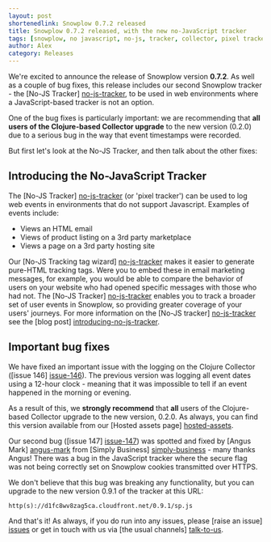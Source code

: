 ```yaml
---
layout: post
shortenedlink: Snowplow 0.7.2 released
title: Snowplow 0.7.2 released, with the new no-JavaScript tracker
tags: [snowplow, no javascript, no-js, tracker, collector, pixel tracker, tracking pixel]
author: Alex
category: Releases
---
```


We're excited to announce the release of Snowplow version **0.7.2**. As well as a couple of bug fixes, this release includes our second Snowplow tracker - the [No-JS Tracker] [no-js-tracker], to be used in web environments where a JavaScript-based tracker is not an option.

One of the bug fixes is particularly important: we are recommending that **all users of the Clojure-based Collector upgrade** to the new version (0.2.0) due to a serious bug in the way that event timestamps were recorded.

But first let's look at the No-JS Tracker, and then talk about the other fixes:

## Introducing the No-JavaScript Tracker

The [No-JS Tracker] [no-js-tracker] (or 'pixel tracker') can be used to log web events in environments that do not support Javascript. Examples of events include:

* Views an HTML email
* Views of product listing on a 3rd party marketplace
* Views a page on a 3rd party hosting site

Our [No-JS Tracking tag wizard] [no-js-tracker] makes it easier to generate pure-HTML tracking tags. Were you to embed these in email marketing messages, for example, you would be able to compare the behavior of users on your website who had opened specific messages with those who had not. The [No-JS Tracker] [no-js-tracker] enables you to track a broader set of user events in Snowplow, so providing greater coverage of your users' journeys. For more information on the [No-JS tracker] [no-js-tracker] see the [blog post] [introducing-no-js-tracker].

<!--more-->

## Important bug fixes

We have fixed an important issue with the logging on the Clojure Collector ([issue 146] [issue-146]). The previous version was logging all event dates using a 12-hour clock - meaning that it was impossible to tell if an event happened in the morning or evening.

As a result of this, we **strongly recommend** that **all** users of the Clojure-based Collector upgrade to the new version, 0.2.0. As always, you can find this version available from our [Hosted assets page] [hosted-assets].

Our second bug ([issue 147] [issue-147]) was spotted and fixed by [Angus Mark] [angus-mark] from [Simply Business] [simply-business] - many thanks Angus! There was a bug in the JavaScript tracker where the secure flag was not being correctly set on Snowplow cookies transmitted over HTTPS.

We don't believe that this bug was breaking any functionality, but you can upgrade to the new version 0.9.1 of the tracker at this URL:

    http(s)://d1fc8wv8zag5ca.cloudfront.net/0.9.1/sp.js

And that's it! As always, if you do run into any issues, please [raise an issue] [issues] or get in touch with us via [the usual channels] [talk-to-us].

[no-js-tracker]: /no-js-tracker.html

[issue-146]: https://github.com/snowplow/snowplow/issues/146
[hosted-assets]: https://github.com/snowplow/snowplow/wiki/Hosted-assets

[introducing-no-js-tracker]: /blog/2013/01/29/introducing-the-no-js-tracker/

[issue-147]: https://github.com/snowplow/snowplow/pull/147
[angus-mark]: https://github.com/ngsmrk
[simply-business]: http://www.simplybusiness.co.uk/

[issues]: https://github.com/snowplow/snowplow/issues
[talk-to-us]: https://github.com/snowplow/snowplow/wiki/Talk-to-us